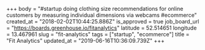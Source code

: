 +++
body = "#startup doing clothing size recommendations for online customers by measuring individual dimensions via webcams #ecommerce"
created_at = "2018-02-02T10:44:25.886Z"
is_approved = true
job_board_url = "https://boards.greenhouse.io/fitanalytics"
latitude = 52.514651
longitude = 13.467961
slug = "fit-analytics"
tags = ["startup", "ecommerce"]
title = "Fit Analytics"
updated_at = "2019-06-16T10:36:09.739Z"
+++
